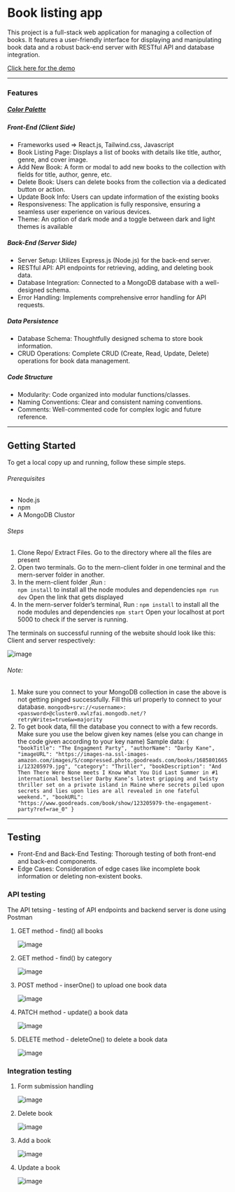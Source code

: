 # Book listing app
This project is a full-stack web application for managing a collection of books. It features a user-friendly interface for displaying and manipulating book data and a robust back-end server with RESTful API and database integration.

[Click here for the demo](https://youtu.be/dwo3tENArDE)

----------------------------------------------------------------------------------------------------------------------
### Features

##### [Color Palette](https://www.color-hex.com/color-palette/7133)

##### Front-End (Client Side)
- Frameworks used => React.js, Tailwind.css, Javascript
- Book Listing Page: Displays a list of books with details like title, author, genre, and cover image.
- Add New Book: A form or modal to add new books to the collection with fields for title, author, genre, etc.
- Delete Book: Users can delete books from the collection via a dedicated button or action.
- Update Book Info: Users can update information of the existing books 
- Responsiveness: The application is fully responsive, ensuring a seamless user experience on various devices.
- Theme: An option of dark mode and a toggle between dark and light themes is available

##### Back-End (Server Side)
- Server Setup: Utilizes Express.js (Node.js) for the back-end server.
- RESTful API: API endpoints for retrieving, adding, and deleting book data.
- Database Integration: Connected to a MongoDB database with a well-designed schema.
- Error Handling: Implements comprehensive error handling for API requests.

##### Data Persistence
- Database Schema: Thoughtfully designed schema to store book information.
- CRUD Operations: Complete CRUD (Create, Read, Update, Delete) operations for book data management.

##### Code Structure
- Modularity: Code organized into modular functions/classes.
- Naming Conventions: Clear and consistent naming conventions.
- Comments: Well-commented code for complex logic and future reference.

----------------------------------------------------------------------------------------------------------------------

## Getting Started

To get a local copy up and running, follow these simple steps.

###### Prerequisites
- Node.js
- npm
- A MongoDB Clustor

###### Steps
1.	Clone Repo/ Extract Files. Go to the directory where all the files are present
2.	Open two terminals. Go to the mern-client folder in one terminal and the mern-server folder in another.
3.	In the mern-client folder ,Run :  
` npm install `	 to install all the node modules and dependencies
` npm run dev ` 	Open the link that gets displayed
4.	In the mern-server folder’s terminal, Run :
` npm install ` 	to install all the node modules and dependencies 
` npm start ` 	Open your localhost at port 5000 to check if the server is running.

The terminals on successful running of the website should look like this: 
Client and server respectively:

![image](https://github.com/vaishnavirbhat26/book-listing-app/assets/112920991/92c6c2f5-8381-43db-88b1-0f648020f8f7)

###### Note:
1.	Make sure you connect to your MongoDB collection in case the above is not getting pinged successfully. Fill this url properly to connect to your database.
`mongodb+srv://<username>:<password>@cluster0.xwlzfai.mongodb.net/?retryWrites=true&w=majority`
2.	To get book data, fill the database you connect to with a few records. Make sure you use the below given key names (else you can change in the code given according to your key name)
Sample data:
`
{
    "bookTitle": "The Engagment Party",
    "authorName": "Darby Kane",
    "imageURL": "https://images-na.ssl-images-amazon.com/images/S/compressed.photo.goodreads.com/books/1685801665i/123205979.jpg",
    "category": "Thriller",
    "bookDescription": "And Then There Were None meets I Know What You Did Last Summer in #1 international bestseller Darby Kane’s latest gripping and twisty thriller set on a private island in Maine where secrets piled upon secrets and lies upon lies are all revealed in one fateful weekend.",
    "bookURL": "https://www.goodreads.com/book/show/123205979-the-engagement-party?ref=rae_0"
}
`
----------------------------------------------------------------------------------------------------------------------
## Testing 

- Front-End and Back-End Testing: Thorough testing of both front-end and back-end components.
- Edge Cases: Consideration of edge cases like incomplete book information or deleting non-existent books.

### API testing 
The API tetsing - testing of API endpoints and backend server is done using Postman

1. GET method - find() all books
   
   ![image](https://github.com/vaishnavirbhat26/book-listing-app/assets/112920991/24ea6a0e-9b19-4318-8178-eb8042f43f3d)

2. GET method - find() by category

   ![image](https://github.com/vaishnavirbhat26/book-listing-app/assets/112920991/d4fcd160-f659-469b-a8c6-204783b2c6c7)

3. POST method - inserOne() to upload one book data

   ![image](https://github.com/vaishnavirbhat26/book-listing-app/assets/112920991/5d68d933-0333-4e39-a9d6-213002052e26)

4. PATCH method - update() a book data

   ![image](https://github.com/vaishnavirbhat26/book-listing-app/assets/112920991/42f220bb-189c-47ad-a248-93286a3d11f7)

5. DELETE method - deleteOne() to delete a book data

   ![image](https://github.com/vaishnavirbhat26/book-listing-app/assets/112920991/9ece0fae-4127-4a29-932c-3d3e07202b94)

### Integration testing

1. Form submission handling
   
   ![image](https://github.com/vaishnavirbhat26/book-listing-app/assets/112920991/ba711a0d-645f-4776-9bb2-22ce7266f87e)
   
2. Delete book

   ![image](https://github.com/vaishnavirbhat26/book-listing-app/assets/112920991/5815ca73-9fd2-4897-98a7-b7ae43f558e6)

3. Add a book

    ![image](https://github.com/vaishnavirbhat26/book-listing-app/assets/112920991/6ece1c48-58d4-42ba-992a-52f19d476a1b)
   
5. Update a book

   ![image](https://github.com/vaishnavirbhat26/book-listing-app/assets/112920991/ac60163c-7885-41fc-bbe8-dae99b8a4566)




   






